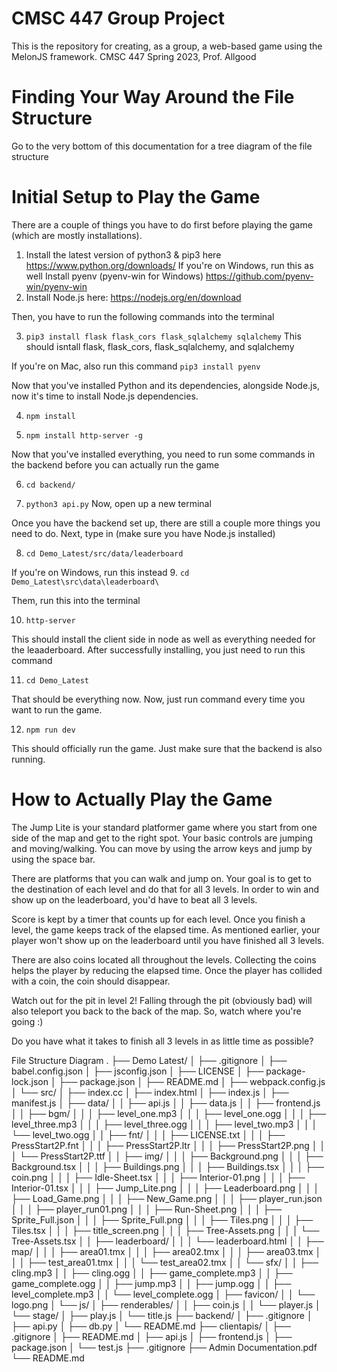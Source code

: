 # CMSC 447 Group Project
This is the repository for creating, as a group, a web-based game using the MelonJS framework. CMSC 447 Spring 2023, Prof. Allgood


# Finding Your Way Around the File Structure
Go to the very bottom of this documentation for a tree diagram of the file structure

# Initial Setup to Play the Game
There are a couple of things you have to do first before playing the game (which are mostly installations).

1. Install the latest version of python3 & pip3 here https://www.python.org/downloads/
    If you're on Windows, run this as well Install pyenv (pyenv-win for Windows)
    https://github.com/pyenv-win/pyenv-win
2. Install Node.js here: https://nodejs.org/en/download

Then, you have to run the following commands into the terminal

3. ```pip3 install flask flask_cors flask_sqlalchemy sqlalchemy```
This should isntall flask, flask_cors, flask_sqlalchemy, and sqlalchemy

If you're on Mac, also run this command
```pip3 install pyenv```

Now that you've installed Python and its dependencies, alongside Node.js, now it's time to install Node.js dependencies.

4. ```npm install```

5. ```npm install http-server -g``` 

Now that you've installed everything, you need to run some commands in the backend before you can actually run the game

6. ```cd backend/```

7. ```python3 api.py```
Now, open up a new terminal

Once you have the backend set up, there are still a couple more things you need to do. Next, type in (make sure you have Node.js installed)

8. ```cd Demo_Latest/src/data/leaderboard```

If you're on Windows, run this instead
9. ```cd Demo_Latest\src\data\leaderboard\```

Them, run this into the terminal

10. ```http-server```

This should install the client side in node as well as everything needed for the leaaderboard. After successfully installing, you just need to run this command

11. ```cd Demo_Latest```

That should be everything now. Now, just run command every time you want to run the game.

12. ```npm run dev```

This should officially run the game. Just make sure that the backend is also running.


# How to Actually Play the Game
The Jump Lite is your standard platformer game where you start from one side of the map and get to the right spot. Your basic controls are jumping and moving/walking. You can move by using the arrow keys and jump by using the space bar.

There are platforms that you can walk and jump on. Your goal is to get to the destination of each level and do that for all 3 levels. In order to win and show up on the leaderboard, you'd have to beat all 3 levels.

Score is kept by a timer that counts up for each level. Once you finish a level, the game keeps track of the elapsed time. As mentioned earlier, your player won't show up on the leaderboard until you have finished all 3 levels.

There are also coins located all throughout the levels. Collecting the coins helps the player by reducing the elapsed time. Once the player has collided with a coin, the coin should disappear.

Watch out for the pit in level 2! Falling through the pit (obviously bad) will also teleport you back to the back of the map. So, watch where you're going :)

Do you have what it takes to finish all 3 levels in as little time as possible?



File Structure Diagram
.
├── Demo Latest/
│   ├── .gitignore
│   ├── babel.config.json
│   ├── jsconfig.json
│   ├── LICENSE
│   ├── package-lock.json
│   ├── package.json
│   ├── README.md
│   ├── webpack.config.js
│   └── src/
│   	├── index.cc
│   	├── index.html
│   	├── index.js
│   	├── manifest.js
│   	├── data/
│   	│   ├── api.js
│   	│   ├── data.js
│   	│   ├── frontend.js
│   	│   ├── bgm/
│   	│   │   ├── level_one.mp3
│   	│   │   ├── level_one.ogg
│   	│   │   ├── level_three.mp3
│   	│   │   ├── level_three.ogg
│   	│   │   ├── level_two.mp3
│   	│   │   └── level_two.ogg
│   	│   ├── fnt/
│   	│   │   ├── LICENSE.txt
│   	│   │   ├── PressStart2P.fnt
│   	│   │   ├── PressStart2P.ltr
│   	│   │   ├── PressStart2P.png
│   	│   │   └── PressStart2P.ttf
│   	│   ├── img/
│   	│   │   ├── Background.png
│   	│   │   ├── Background.tsx
│   	│   │   ├── Buildings.png
│   	│   │   ├── Buildings.tsx
│   	│   │   ├── coin.png
│   	│   │   ├── Idle-Sheet.tsx
│   	│   │   ├── Interior-01.png
│   	│   │   ├── Interior-01.tsx
│   	│   │   ├── Jump_Lite.png
│   	│   │   ├── Leaderboard.png
│   	│   │   ├── Load_Game.png
│   	│   │   ├── New_Game.png
│   	│   │   ├── player_run.json
│   	│   │   ├── player_run01.png
│   	│   │   ├── Run-Sheet.png
│   	│   │   ├── Sprite_Full.json
│   	│   │   ├── Sprite_Full.png
│   	│   │   ├── Tiles.png
│   	│   │   ├── Tiles.tsx
│   	│   │   ├── title_screen.png
│   	│   │   ├── Tree-Assets.png
│   	│   │   └── Tree-Assets.tsx
│   	│   ├── leaderboard/
│   	│   │   └── leaderboard.html
│   	│   ├── map/
│   	│   │   ├── area01.tmx
│   	│   │   ├── area02.tmx
│   	│   │   ├── area03.tmx
│   	│   │   ├── test_area01.tmx
│   	│   │   └── test_area02.tmx
│   	│   └── sfx/
│   	│   	├── cling.mp3
│   	│   	├── cling.ogg
│   	│   	├── game_complete.mp3
│   	│   	├── game_complete.ogg
│   	│   	├── jump.mp3
│   	│   	├── jump.ogg
│   	│   	├── level_complete.mp3
│   	│   	└── level_complete.ogg
│   	├── favicon/
│   	│   └── logo.png
│   	└── js/
│       	├── renderables/
│       	│   ├── coin.js
│       	│   └── player.js
│       	└── stage/
│           	├── play.js
│           	└── title.js
├── backend/
│   ├── .gitignore
│   ├── api.py
│   ├── db.py
│   └── README.md
├── clientapis/
│   ├── .gitignore
│   ├── README.md
│   ├── api.js
│   ├── frontend.js
│   ├── package.json
│   └── test.js
├── .gitignore
├── Admin Documentation.pdf
└── README.md
